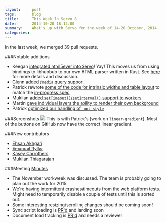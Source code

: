 ```yaml
---
layout:     post
tags:       blog
title:      This Week In Servo 8
date:       2014-10-20 18:12:00
summary:    What's up with Servo for the week of 14-20 October, 2014
categories: 
---
```

In the last week, we merged 39 pull requests.

###Notable additions
 - Keegan [integrated html5ever into Servo](https://github.com/servo/servo/pull/3702)! Yay! This moves us from using bindings to libhubbub to our own HTML parser written in Rust. See [here](http://www.reddit.com/r/rust/comments/2jgdua/servo_is_now_using_html5ever_for_parsing/) for more details and discussion.
 - Glenn [added `@media` query support](https://github.com/servo/servo/pull/3610). 
 - Patrick rewrote [some of the code for intrinsic widths and table layout](https://github.com/servo/servo/pull/3609) to match the [in-progress spec](http://dbaron.org/css/intrinsic/)
 - Mukilan [added `setTimeout()`/`setInterval()` support to workers](https://github.com/servo/servo/pull/3662)
 - Martin [gave individual layers the ability to render their own background](https://github.com/servo/servo/pull/3672)
 - Patrick [optimized our handling of `font-style`](https://github.com/servo/servo/pull/3697)

###Screenshots
[![](http://i.imgur.com/PkW7x78.png)](http://i.imgur.com/PkW7x78.png)
This is with Patrick's [work on `linear-gradient`]. Most of the buttons on GitHub now have the correct linear gradient.

###New contributors
 - [Ehsan Akhgari](https://github.com/ehsan)
 - [Emanuel Rylke](https://github.com/ema-fox)
 - [Kasey Carrothers](https://github.com/kaseyc)
 - [Mukilan Thiagarajan](https://github.com/mukilan)

###Meeting
[Minutes](https://github.com/servo/servo/wiki/Meeting-2014-10-20)

 - The November workweek was discussed. The team is probably going to plan out the work for 2015.
 - We're having intermittent crashes/timeouts from the web platform tests. Might need to temporarily disable a couple of tests until this is sorted out.
 - Some interesting resizing/scrolling changes should be coming soon!
 - Sync script loading is [PR'd](https://github.com/servo/servo/pull/3721) and landing soon
 - Document load tracking is [PR'd](https://github.com/servo/servo/pull/3714) and needs a reviewer
